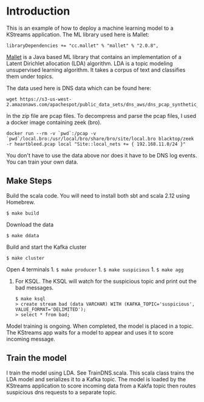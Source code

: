 # Introduction
This is an example of how to deploy a machine learning model to a KStreams application. The ML library used here is Mallet:

```
libraryDependencies += "cc.mallet" % "mallet" % "2.0.8",
```

[Mallet](http://mallet.cs.umass.edu/) is a Java based ML library that contains an implementation of a
Latent Dirichlet allocation (LDA) algorithm.
LDA is a topic modeling unsupervised learning algorithm. It takes a corpus of text and classifies them under topics.

The data used here is DNS data which can be found here:
```
wget https://s3-us-west-2.amazonaws.com/apachespot/public_data_sets/dns_aws/dns_pcap_synthetic_sample.zip
```

In the zip file are pcap files. To decompress and parse the pcap files, I used a docker image containing zeek (bro).
```
docker run --rm -v `pwd`:/pcap -v `pwd`/local.bro:/usr/local/bro/share/bro/site/local.bro blacktop/zeek -r heartbleed.pcap local "Site::local_nets += { 192.168.11.0/24 }"
```

You don't have to use the data above nor does it have to be DNS log events. You can train your own data.


## Make Steps
Build the scala code. You will need to install both sbt and scala 2.12 using Homebrew.
```
$ make build
```

Download the data
```
$ make ddata
```

Build and start the Kafka cluster
```
$ make cluster
```

Open 4 terminals
1. 
	```
	$ make producer
	```
1. 
	```
	$ make suspicious
	```
1. 
	```
	$ make agg
	```

1. For KSQL. The KSQL will watch for the suspicious topic and print out the bad messages.
	```
	$ make ksql
	> create stream bad (data VARCHAR) WITH (KAFKA_TOPIC='suspicious', VALUE_FORMAT='DELIMITED');
	> select * from bad;
	```


Model training is ongoing. When completed, the model is placed in a topic. The KStreams app waits for a model to appear and uses it to score incoming message.


## Train the model
I train the model using LDA. See TrainDNS.scala. This scala class trains the LDA model and serializes it to a Kafka topic. The model is loaded by the KStreams application to score incoming data from a Kakfa topic then routes suspicious dns requests to a separate topic.

